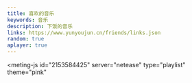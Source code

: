 ```yaml
---
title: 喜欢的音乐
keywords: 音乐
description: 下饭的音乐
links: https://www.yunyoujun.cn/friends/links.json
random: true
aplayer: true
---
```


<meting-js
 id="2153584425"
 server="netease"
 type="playlist"
 theme="pink"
 >
</meting-js>
